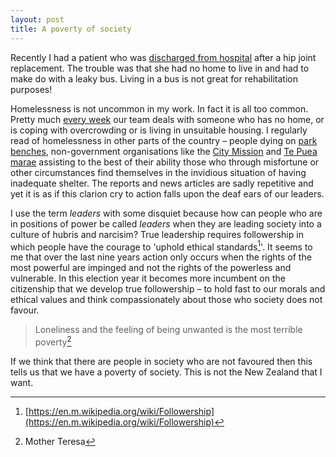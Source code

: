 ```yaml
---
layout: post
title: A poverty of society
---
```

Recently I had a patient who was [discharged from hospital](http://www.radionz.co.nz/news/national/333139/i-can-t-get-a-place-northland-woman-turns-to-life-in-a-leaky-bus) after a hip joint replacement. The trouble was that she had no home to live in and had to make do with a leaky bus. Living in a bus is not great for rehabilitation purposes! 

Homelessness is not uncommon in my work. In fact it is all too common. Pretty much [every week](http://www.radionz.co.nz/national/programmes/checkpoint/audio/201847827/gp-sees-homeless-families-every-week) our team deals with someone who has no home, or is coping with overcrowding or is living in unsuitable housing. I regularly read of homelessness in other parts of the country – people dying on [park benches](http://www.nzherald.co.nz/nz/news/article.cfm?c_id=1&objectid=11888654), non-government organisations like the [City Mission](https://www.stuff.co.nz/national/94574822/auckland-city-mission-maxed-out-unable-to-help-growing-numbers-of-needy-nzers) and [Te Puea marae](http://www.radionz.co.nz/news/national/334794/te-puea-marae-to-help-homeless-for-second-winter) assisting to the best of their ability those who through misfortune or other circumstances find themselves in the invidious situation of having inadequate shelter. The reports and news articles are sadly repetitive and yet it is as if this clarion cry to action falls upon the deaf ears of our leaders. 

I use the term *leaders* with some disquiet because how can people who are in positions of power be called *leaders* when they are leading society into a culture of hubris and narcisim? True leadership requires followership in which people have the courage to 'uphold ethical standards[^1]'. It seems to me that over the last nine years action only occurs when the rights of the most powerful are impinged and not the rights of the powerless and vulnerable. In this election year it becomes more incumbent on the citizenship that we develop true followership – to hold fast to our morals and ethical values and think compassionately about those who society does not favour. 

> Loneliness and the feeling of being unwanted is the most terrible poverty[^2]  

If we think that there are people in society who are not favoured then this tells us that we have a poverty of society. This is not the New Zealand that I want.

[^1]: [https://en.m.wikipedia.org/wiki/Followership](https://en.m.wikipedia.org/wiki/Followership) 

[^2]: Mother Teresa